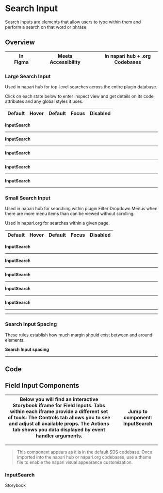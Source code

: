 # Search Input

Search Inputs are elements that allow users to type within them and perform a search on that word or phrase

## Overview

|     | In Figma |     |     | Meets Accessibility |     |     | In napari hub + .org Codebases |
| --- | -------- | --- | --- | ------------------- | --- | --- | ------------------------------ |

### Large Search Input

Used in napari hub for top-level searches across the entire plugin database.

Click on each state below to enter inspect view and get details on its code attributes and any global styles it uses.

| **Default** | **Hover** | **Default** | **Focus** | **Disabled** |
| ----------- | --------- | ----------- | --------- | ------------ |

**InputSearch**

---

**InputSearch**

---

**InputSearch**

---

**InputSearch**

---

**InputSearch**

---



### Small Search Input

Used in napari hub for searching within plugin Filter Dropdown Menus when there are more menu items than can be viewed without scrolling.

Used in napari.org for searches within a given page.

| **Default** | **Hover** | **Default** | **Focus** | **Disabled** |
| ----------- | --------- | ----------- | --------- | ------------ |

**InputSearch**

---

**InputSearch**

---

**InputSearch**

---

**InputSearch**

---

**InputSearch**

---

---

### Search Input Spacing

These rules establish how much margin should exist between and around elements.

**Search Input spacing**

---



## Code

## Field Input Components

| Below you will find an interactive Storybook iframe for Field Inputs. Tabs within each iframe provide a different set of tools: The Controls tab allows you to see and adjust all available props. The Actions tab shows you data displayed by event handler arguments. |     | **Jump to component:** InputSearch |
| ----------------------------------------------------------------------------------------------------------------------------------------------------------------------------------------------------------------------------------------------------------------------- | --- | ---------------------------------- |

---

> This component appears as it is in the default SDS codebase. Once imported into the napari hub or napari.org codebases, use a theme file to enable the napari visual appearance customization.

### InputSearch

Storybook


